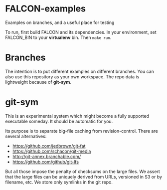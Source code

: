# FALCON-examples
Examples on branches, and a useful place for testing

To run, first build FALCON and its dependencies. In your environment, set FALCON_BIN to your **virtualenv** bin. Then `make run`.

# Branches
The intention is to put different examples on different branches. You can also use this repository as your own workspace. The repo data is lightweight because of **git-sym**.

# git-sym
This is an experimental system which might become a fully supported executable someday. It should be automatic for you.

Its purpose is to separate big-file caching from revision-control. There are several alternatives:

* https://github.com/jedbrown/git-fat
* https://github.com/schacon/git-media
* http://git-annex.branchable.com/
* https://github.com/github/git-lfs

But all those impose the penalty of checksums on the large files. We assert that the large files can be uniquely derived from URLs, versioned in S3 or by filename, etc. We store only symlinks in the git repo.
